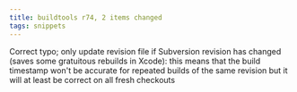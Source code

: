 ```yaml
---
title: buildtools r74, 2 items changed
tags: snippets
---
```


Correct typo; only update revision file if Subversion revision has changed (saves some gratuitous rebuilds in Xcode): this means that the build timestamp won't be accurate for repeated builds of the same revision but it will at least be correct on all fresh checkouts
